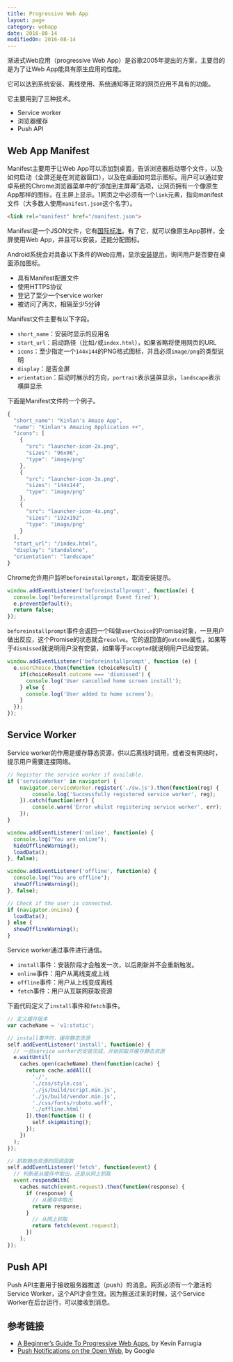 ```yaml
---
title: Progressive Web App
layout: page
category: webapp
date: 2016-08-14
modifiedOn: 2016-08-14
---
```


渐进式Web应用（progressive Web App）是谷歌2005年提出的方案，主要目的是为了让Web App能具有原生应用的性能。

它可以达到系统安装、离线使用、系统通知等正常的网页应用不具有的功能。

它主要用到了三种技术。

- Service worker
- 浏览器缓存
- Push API

## Web App Manifest

Manifest主要用于让Web App可以添加到桌面，告诉浏览器启动哪个文件，以及如何启动（全屏还是在浏览器窗口），以及在桌面如何显示图标。用户可以通过安卓系统的Chrome浏览器菜单中的“添加到主屏幕”选项，让网页拥有一个像原生App那样的图标，在主屏上显示。1网页之中必须有一个`link`元素，指向manifest文件（大多数人使用`manifest.json`这个名字）。

```html
<link rel="manifest" href="/manifest.json">
```

Manifest是一个JSON文件，它有[国际标准](https://w3c.github.io/manifest/)。有了它，就可以像原生App那样，全屏使用Web App，并且可以安装，还能分配图标。

Android系统会对具备以下条件的Web应用，显示[安装提示](https://developers.google.com/web/updates/2015/03/increasing-engagement-with-app-install-banners-in-chrome-for-android)，询问用户是否要在桌面添加图标。

- 具有Manifest配置文件
- 使用HTTPS协议
- 登记了至少一个service worker
- 被访问了两次，相隔至少5分钟

Manifest文件主要有以下字段。

- `short_name`：安装时显示的应用名
- `start_url`：启动路径（比如`/`或`index.html`），如果省略将使用网页的URL
- `icons`：至少指定一个`144x144`的PNG格式图标，并且必须`image/png`的类型说明
- `display`：是否全屏
- `orientation`：启动时展示的方向，`portrait`表示竖屏显示，`landscape`表示横屏显示

下面是Manifest文件的一个例子。

```javascript
{
  "short_name": "Kinlan's Amaze App",
  "name": "Kinlan's Amazing Application ++",
  "icons": [
    {
      "src": "launcher-icon-2x.png",
      "sizes": "96x96",
      "type": "image/png"
    },
    {
      "src": "launcher-icon-3x.png",
      "sizes": "144x144",
      "type": "image/png"
    },
    {
      "src": "launcher-icon-4x.png",
      "sizes": "192x192",
      "type": "image/png"
    }
  ],
  "start_url": "/index.html",
  "display": "standalone",
  "orientation": "landscape"
}
```

Chrome允许用户监听`beforeinstallprompt`，取消安装提示。

```javascript
window.addEventListener('beforeinstallprompt', function(e) {
  console.log('beforeinstallprompt Event fired');
  e.preventDefault();
  return false;
});
```

`beforeinstallprompt`事件会返回一个叫做`userChoice`的Promise对象，一旦用户做出反应，这个Promise的状态就会`resolve`。它的返回值的`outcome`属性，如果等于`dismissed`就说明用户没有安装，如果等于`accepted`就说明用户已经安装。

```javascript
window.addEventListener('beforeinstallprompt', function (e) {
  e.userChoice.then(function (choiceResult) {
    if(choiceResult.outcome === 'dismissed') {
      console.log('User cancelled home screen install');
    } else {
      console.log('User added to home screen');
    }
  });
});
```

## Service Worker

Service worker的作用是缓存静态资源，供以后离线时调用，或者没有网络时，提示用户需要连接网络。

```javascript
// Register the service worker if available.
if ('serviceWorker' in navigator) {
    navigator.serviceWorker.register('./sw.js').then(function(reg) {
        console.log('Successfully registered service worker', reg);
    }).catch(function(err) {
        console.warn('Error whilst registering service worker', err);
    });
}

window.addEventListener('online', function(e) {
  console.log("You are online");
  hideOfflineWarning();
  loadData();
}, false);

window.addEventListener('offline', function(e) {
  console.log("You are offline");
  showOfflineWarning();
}, false);

// Check if the user is connected.
if (navigator.onLine) {
  loadData();
} else {
  showOfflineWarning();
}
```

Service worker通过事件进行通信。

- `install`事件：安装阶段才会触发一次，以后刷新并不会重新触发。
- `online`事件：用户从离线变成上线
- `offline`事件：用户从上线变成离线
- `fetch`事件：用户从互联网获取资源

下面代码定义了`install`事件和`fetch`事件。

```javascript
// 定义缓存版本
var cacheName = 'v1:static';

// install事件时，缓存静态资源
self.addEventListener('install', function(e) {
  // 一旦service worker的安装完成，开始抓取并缓存静态资源
  e.waitUntil(
    caches.open(cacheName).then(function(cache) {
      return cache.addAll([
        './',
        './css/style.css',
        './js/build/script.min.js',
        './js/build/vendor.min.js',
        './css/fonts/roboto.woff',
        './offline.html'
      ]).then(function () {
        self.skipWaiting();
      });
    })
  );
});

// 抓取静态资源的回调函数
self.addEventListener('fetch', function(event) {
  // 判断是从缓存中取出，还是从网上抓取
  event.respondWith(
    caches.match(event.request).then(function(response) {
      if (response) {
        // 从缓存中取出
        return response;
      }
        // 从网上抓取
        return fetch(event.request);
      })
    );
});
```

## Push API

Push API主要用于接收服务器推送（push）的消息。网页必须有一个激活的Service Worker，这个API才会生效。因为推送过来的时候，这个Service Worker在后台运行，可以接收到消息。

## 参考链接

- [A Beginner’s Guide To Progressive Web Apps](https://www.smashingmagazine.com/2016/08/a-beginners-guide-to-progressive-web-apps/), by Kevin Farrugia
- [Push Notifications on the Open Web](https://developers.google.com/web/updates/2015/03/push-notifications-on-the-open-web), by Google

